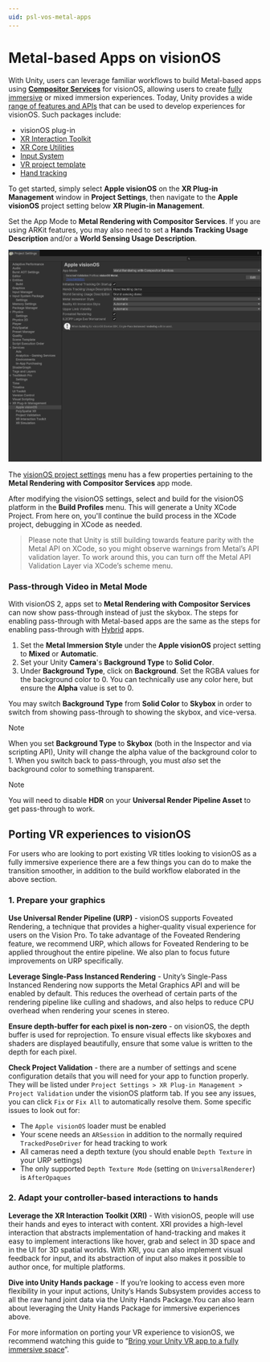 ```yaml
---
uid: psl-vos-metal-apps
---
```

# Metal-based Apps on visionOS

With Unity, users can leverage familiar workflows to build Metal-based apps using [**Compositor Services**](https://developer.apple.com/documentation/compositorservices) for visionOS, allowing users to create [fully immersive](https://developer.apple.com/documentation/visionOS/creating-fully-immersive-experiences) or mixed immersion experiences. Today, Unity provides a wide [range of features and APIs](https://docs.unity3d.com/Manual/VROverview.html) that can be used to develop experiences for visionOS. Such packages include:

[//]: # (TODO: LXR-3988 Once visionOS plug-in docs page is created, link the below to that docs page.)
* visionOS plug-in
* [XR Interaction Toolkit](https://docs.unity3d.com/Manual/VROverview.html#xr-interaction-toolkit)
* [XR Core Utilities](https://docs.unity3d.com/Manual/VROverview.html#xr-core-utilities)
* [Input System](https://docs.unity3d.com/Manual/VROverview.html#input-system)
* [VR project template](https://docs.unity3d.com/Manual/VROverview.html#vr-template)
* [Hand tracking](https://docs.unity3d.com/Manual/VROverview.html#hand-tracking)

To get started, simply select **Apple visionOS** on the **XR Plug-in Management** window in **Project Settings**, then navigate to the **Apple visionOS** project setting below **XR Plugin-in Management**.

Set the App Mode to **Metal Rendering with Compositor Services**. If you are using ARKit features, you may also need to set a **Hands Tracking Usage Description** and/or a **World Sensing Usage Description**.

![MetalAppSetting](images/ReferenceGuide/MetalAppSettings.png)

The [visionOS project settings](VisionOSSettings.md) menu has a few properties pertaining to the **Metal Rendering with Compositor Services** app mode.

After modifying the visionOS settings, select and build for the visionOS platform in the **Build Profiles** menu. This will generate a Unity XCode Project. From here on, you'll continue the build process in the XCode project, debugging in XCode as needed.

>Please note that Unity is still building towards feature parity with the Metal API on XCode, so you might observe warnings from Metal’s API validation layer. To work around this, you can turn off the Metal API Validation Layer via XCode’s scheme menu.

### Pass-through Video in Metal Mode
With visionOS 2, apps set to **Metal Rendering with Compositor Services** can now show pass-through instead of just the skybox. The steps for enabling pass-through with Metal-based apps are the same as the steps for enabling pass-through with [Hybrid](PolySpatialHybridApps.md) apps.

1. Set the **Metal Immersion Style** under the **Apple visionOS** project setting to **Mixed** or **Automatic**.
2. Set your Unity **Camera**'s **Background Type** to **Solid Color**.
3. Under **Background Type**, click on **Background**. Set the RGBA values for the background color to 0. You can technically use any color here, but ensure the **Alpha** value is set to 0.

You may switch **Background Type** from **Solid Color** to **Skybox** in order to switch from showing pass-through to showing the skybox, and vice-versa.

> [!NOTE]
> When you set **Background Type** to **Skybox** (both in the Inspector and via scripting API), Unity will change the alpha value of the background color to 1. When you switch back to pass-through, you must _also_ set the background color to something transparent.

> [!NOTE]
> You will need to disable **HDR** on your **Universal Render Pipeline Asset** to get pass-through to work.

## Porting VR experiences to visionOS
For users who are looking to port existing VR titles looking to visionOS as a fully immersive experience there are a few things you can do to make the transition smoother, in addition to the build workflow elaborated in the above section.

### 1. Prepare your graphics
**Use Universal Render Pipeline (URP)** - visionOS supports Foveated Rendering, a technique that provides a higher-quality visual experience for users on the Vision Pro. To take advantage of the Foveated Rendering feature, we recommend URP, which allows for Foveated Rendering to be applied throughout the entire pipeline. We also plan to focus future improvements on URP specifically.

**Leverage Single-Pass Instanced Rendering** - Unity’s Single-Pass Instanced Rendering now supports the Metal Graphics API and will be enabled by default. This reduces the overhead of certain parts of the rendering pipeline like culling and shadows, and also helps to reduce CPU overhead when rendering your scenes in stereo.

**Ensure depth-buffer for each pixel is non-zero** - on visionOS, the depth buffer is used for reprojection. To ensure visual effects like skyboxes and shaders are displayed beautifully, ensure that some value is written to the depth for each pixel.

**Check Project Validation** - there are a number of settings and scene configuration details that you will need for your app to function properly. They will be listed under `Project Settings > XR Plug-in Management > Project Validation` under the visionOS platform tab. If you see any issues, you can click `Fix` or `Fix All` to automatically resolve them. Some specific issues to look out for:
- The `Apple visionOS` loader must be enabled
- Your scene needs an `ARSession` in addition to the normally required `TrackedPoseDriver` for head tracking to work
- All cameras need a depth texture (you should enable `Depth Texture` in your URP settings)
- The only supported `Depth Texture Mode` (setting on `UniversalRenderer`) is `AfterOpaques`

### 2. Adapt your controller-based interactions to hands
**Leverage the XR Interaction Toolkit (XRI)** - With visionOS, people will use their hands and eyes to interact with content. XRI provides a high-level interaction that abstracts implementation of hand-tracking and makes it easy to implement interactions like hover, grab and select in 3D space and in the UI for 3D spatial worlds. With XRI, you can also implement visual feedback for input, and its abstraction of input also makes it possible to author once, for multiple platforms.

**Dive into Unity Hands package** - If you’re looking to access even more flexibility in your input actions, Unity’s Hands Subsystem provides access to all the raw hand joint data via the Unity Hands Package.You can also learn about leveraging the Unity Hands Package for immersive experiences above.

For more information on porting your VR experience to visionOS, we recommend watching this guide to “[Bring your Unity VR app to a fully immersive space](https://developer.apple.com/videos/play/wwdc2023/10093)”.
